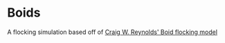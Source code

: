 # Boids
A flocking simulation based off of [Craig W. Reynolds' Boid flocking model](http://www.cs.toronto.edu/~dt/siggraph97-course/cwr87/)
